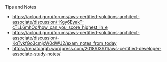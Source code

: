 Tips and Notes
* https://acloud.guru/forums/aws-certified-solutions-architect-associate/discussion/-Kgy6EyakT-cTLL6mhOo/how_can_you_score_highest_in_e
* https://acloud.guru/forums/aws-certified-solutions-architect-associate/discussion/-KqTvkfGo3cmjxW0dWU2/exam_notes_from_today
* https://renatoargh.wordpress.com/2018/03/01/aws-certified-developer-associate-study-notes/

